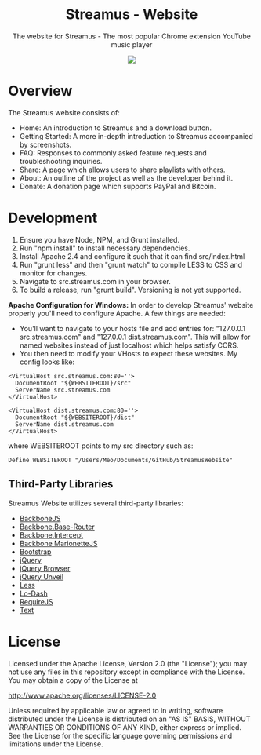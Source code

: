 <h1 align="center">Streamus - Website</h1>
<p align="center">The website for Streamus - The most popular Chrome extension YouTube music player</p>
<p align="center">
  <a title='Build Status' href="https://travis-ci.org/MeoMix/StreamusWebsite">
    <img src='https://travis-ci.org/MeoMix/StreamusWebsite.svg' />
  </a>
</p>

Overview
========
The Streamus website consists of:

* Home: An introduction to Streamus and a download button.
* Getting Started: A more in-depth introduction to Streamus accompanied by screenshots.
* FAQ: Responses to commonly asked feature requests and troubleshooting inquiries.
* Share: A page which allows users to share playlists with others.
* About: An outline of the project as well as the developer behind it.
* Donate: A donation page which supports PayPal and Bitcoin.

Development
========

1. Ensure you have Node, NPM, and Grunt installed.
2. Run "npm install" to install necessary dependencies.
3. Install Apache 2.4 and configure it such that it can find src/index.html
4. Run "grunt less" and then "grunt watch" to compile LESS to CSS and monitor for changes.
5. Navigate to src.streamus.com in your browser.
6. To build a release, run "grunt build". Versioning is not yet supported.

**Apache Configuration for Windows:** In order to develop Streamus' website properly you'll need to configure Apache. A few things are needed:

* You'll want to navigate to your hosts file and add entries for: "127.0.0.1 src.streamus.com" and "127.0.0.1 dist.streamus.com". This will allow for named websites instead of just localhost which helps satisfy CORS.
* You then need to modify your VHosts to expect these websites. My config looks like:

```
<VirtualHost src.streamus.com:80=''>
  DocumentRoot "${WEBSITEROOT}/src"
  ServerName src.streamus.com
</VirtualHost>

<VirtualHost dist.streamus.com:80=''>
  DocumentRoot "${WEBSITEROOT}/dist"
  ServerName dist.streamus.com
</VirtualHost>
```

where WEBSITEROOT points to my src directory such as:

```
Define WEBSITEROOT "/Users/Meo/Documents/GitHub/StreamusWebsite"
```

Third-Party Libraries
------

Streamus Website utilizes several third-party libraries:

* [BackboneJS](http://backbonejs.org/)
* [Backbone.Base-Router](https://github.com/jmeas/backbone.base-router)
* [Backbone.Intercept](https://github.com/jmeas/backbone.intercept)
* [Backbone MarionetteJS](http://marionettejs.com)
* [Bootstrap](http://getbootstrap.com)
* [jQuery](http://jquery.com/)
* [jQuery Browser](https://github.com/gabceb/jquery-browser-plugin)
* [jQuery Unveil](https://github.com/luis-almeida/unveil)
* [Less](http://lesscss.org)
* [Lo-Dash](http://lodash.com/)
* [RequireJS](http://requirejs.org/)
* [Text](https://github.com/requirejs/text)

License
=======

Licensed under the Apache License, Version 2.0 (the "License");
you may not use any files in this repository except in compliance with the License.
You may obtain a copy of the License at

http://www.apache.org/licenses/LICENSE-2.0

Unless required by applicable law or agreed to in writing, software
distributed under the License is distributed on an "AS IS" BASIS,
WITHOUT WARRANTIES OR CONDITIONS OF ANY KIND, either express or implied.
See the License for the specific language governing permissions and
limitations under the License.
